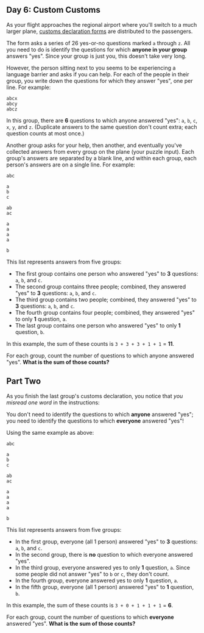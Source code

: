 ## Day 6: Custom Customs

As your flight approaches the regional airport where you'll switch to a much larger plane, [customs declaration forms](https://en.wikipedia.org/wiki/Customs_declaration) are distributed to the passengers.

The form asks a series of 26 yes-or-no questions marked ```a``` through ```z```. All you need to do is identify the questions for which **anyone in your group** answers "yes". Since your group is just you, this doesn't take very long.

However, the person sitting next to you seems to be experiencing a language barrier and asks if you can help. For each of the people in their group, you write down the questions for which they answer "yes", one per line.  For example:

```
abcx
abcy
abcz
```

In this group, there are **6** questions to which anyone answered "yes": ```a```, ```b```, ```c```, ```x```, ```y```, and ```z```. (Duplicate answers to the same question don't count extra; each question counts at most once.)

Another group asks for your help, then another, and eventually you've collected answers from every group on the plane (your puzzle input). Each group's answers are separated by a blank line, and within each group, each person's answers are on a single line. For example:

```
abc

a
b
c

ab
ac

a
a
a
a

b
```

This list represents answers from five groups:

* The first group contains one person who answered "yes" to **3** questions: ```a```, ```b```, and ```c```.
* The second group contains three people; combined, they answered "yes" to **3** questions: ```a```, ```b```, and ```c```.
* The third group contains two people; combined, they answered "yes" to **3** questions: ```a```, ```b```, and ```c```.
* The fourth group contains four people; combined, they answered "yes" to only **1** question, ```a```.
* The last group contains one person who answered "yes" to only **1** question, ```b```.

In this example, the sum of these counts is ```3 + 3 + 3 + 1 + 1``` = **11**.

For each group, count the number of questions to which anyone answered "yes". **What is the sum of those counts?**

## Part Two

As you finish the last group's customs declaration, you notice that _you misread one word_ in the instructions:

You don't need to identify the questions to which **anyone** answered "yes"; you need to identify the questions to which **everyone** answered "yes"!

Using the same  example as above:

```
abc

a
b
c

ab
ac

a
a
a
a

b
```

This list represents answers from five groups:

* In the first group, everyone (all 1 person) answered "yes" to **3** questions: ```a```, ```b```, and ```c```.
* In the second group, there is **no** question to which everyone answered "yes".
* In the third group, everyone answered yes to only **1** question, ```a```. Since some people did not answer "yes" to ```b``` or ```c```, they don't count.
* In the fourth group, everyone answered yes to only **1** question, ```a```.
* In the fifth group, everyone (all 1 person) answered "yes" to **1** question, ```b```.

In this example, the sum of these counts is ```3 + 0 + 1 + 1 + 1``` = **6**.

For each group, count the number of questions to which **everyone** answered "yes". **What is the sum of those counts?**